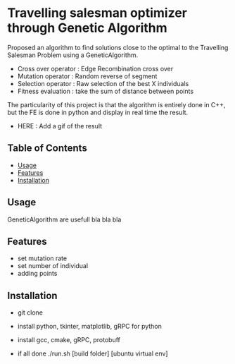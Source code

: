 # Travelling salesman optimizer through Genetic Algorithm

Proposed an algorithm to find solutions close to the optimal to the Travelling Salesman Problem using a GeneticAlgorithm.
- Cross over operator : Edge Recombination cross over
- Mutation operator : Random reverse of segment
- Selection operator : Raw selection of the best X individuals
- Fitness evaluation : take the sum of distance between points

The particularity of this project is that the algorithm is entirely done in C++, but the FE is done in python and display in real time the result.

- HERE : Add a gif of the result

## Table of Contents
- [Usage](#usage)
- [Features](#features)
- [Installation](#installation)

## Usage

GeneticAlgorithm are usefull bla bla bla


## Features

- set mutation rate
- set number of individual
- adding points


## Installation

- git clone

- install python, tkinter, matplotlib, gRPC for python

- install gcc, cmake, gRPC, protobuff

- if all done ./run.sh [build folder] [ubuntu virtual env]
